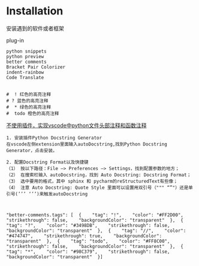 # Installation
安装遇到的软件或者框架

plug-in
```
python snippets
python preview
better comments
Bracket Pair Colorizer
indent-rainbow
Code Translate


#  ! 红色的高亮注释
# ? 蓝色的高亮注释
#  * 绿色的高亮注释
#  todo 橙色的高亮注释
```


[不使用插件，实现vscode中python文件头部注释和函数注释](https://blog.csdn.net/weixin_43876014/article/details/121124820?spm=1001.2101.3001.6650.3&utm_medium=distribute.pc_relevant.none-task-blog-2%7Edefault%7ECTRLIST%7ERate-3.pc_relevant_antiscan&depth_1-utm_source=distribute.pc_relevant.none-task-blog-2%7Edefault%7ECTRLIST%7ERate-3.pc_relevant_antiscan&utm_relevant_index=6)
```
1. 安装插件Python Docstring Generator
在vscode左侧extension里面输入autoDocstring,找到Python Docstring Generator，点击安装。

2. 配置Docstring Format以及快捷键
（1） 按以下路径：File —> Preferences —> Settings，找到配置参数的地方；
（2） 在搜索栏输入 autoDocstring，找到 Auto Docstring: Docstring Format；
（3） 选中要用的格式，其中 sphinx 和 pycharm的reStructuredText有些像；
（4） 注意 Auto Docstring: Quote Style 里面可以设置用双引号（""" “”"）还是单引号(’’’ ‘’’)来触发autoDocstring
```
```


"better-comments.tags": [  {    "tag": "!",    "color": "#FF2D00",    "strikethrough": false,    "backgroundColor": "transparent"  },  {    "tag": "?",    "color": "#3498DB",    "strikethrough": false,    "backgroundColor": "transparent"  },  {    "tag": "//",    "color": "#474747",    "strikethrough": true,    "backgroundColor": "transparent"  },  {    "tag": "todo",    "color": "#FF8C00",    "strikethrough": false,    "backgroundColor": "transparent"  },  {    "tag": "*",    "color": "#98C379",    "strikethrough": false,    "backgroundColor": "transparent"  }]
```
